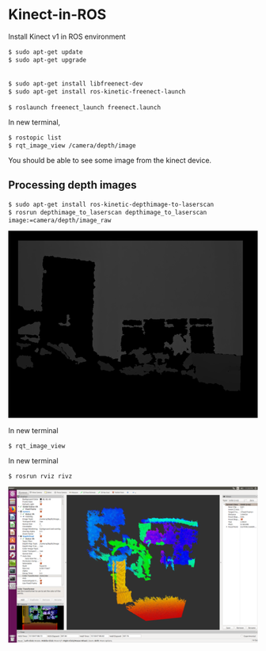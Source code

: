 # Kinect-in-ROS
Install Kinect v1 in ROS environment


```
$ sudo apt-get update
$ sudo apt-get upgrade


$ sudo apt-get install libfreenect-dev
$ sudo apt-get install ros-kinetic-freenect-launch

$ roslaunch freenect_launch freenect.launch

```
In new terminal, 
```
$ rostopic list
$ rqt_image_view /camera/depth/image
```
You should be able to see some image from the kinect device. 

## Processing depth images
```
$ sudo apt-get install ros-kinetic-depthimage-to-laserscan
$ rosrun depthimage_to_laserscan depthimage_to_laserscan image:=camera/depth/image_raw
```
<p align="center">
 <img src="./img/depth_map.png" width="720">
</p>

In new terminal
```
$ rqt_image_view
```
In new terminal
```
$ rosrun rviz rivz
```
<p align="center">
 <img src="./img/Screenshot from 2018-01-03 23-26-29.png" width="720">
</p>
